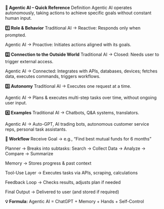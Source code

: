 **🚀 Agentic AI – Quick Reference**
Definition
Agentic AI operates autonomously, taking actions to achieve specific goals without constant human input.

**1️⃣ Role & Behavior**
Traditional AI → Reactive: Responds only when prompted.

Agentic AI → Proactive: Initiates actions aligned with its goals.

**2️⃣ Connection to the Outside World**
Traditional AI → Closed: Needs user to trigger external access.

Agentic AI → Connected: Integrates with APIs, databases, devices; fetches data, executes commands, triggers workflows.

**3️⃣ Autonomy**
Traditional AI → Executes one request at a time.

Agentic AI → Plans & executes multi-step tasks over time, without ongoing user input.

**4️⃣ Examples**
Traditional AI → Chatbots, Q&A systems, translators.

Agentic AI → Auto-GPT, AI trading bots, autonomous customer service reps, personal task assistants.



**🔄 Workflow**
Receive Goal → e.g., “Find best mutual funds for 6 months”

Planner → Breaks into subtasks: Search → Collect Data → Analyze → Compare → Summarize

Memory → Stores progress & past context

Tool-Use Layer → Executes tasks via APIs, scraping, calculations

Feedback Loop → Checks results, adjusts plan if needed

Final Output → Delivered to user (and stored if required)



**💡 Formula:**
Agentic AI = ChatGPT + Memory + Hands + Self-Control

